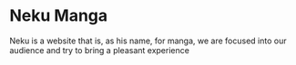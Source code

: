 # Neku Manga

Neku is a website that is, as his name, for manga, we are focused into our audience and try to bring a pleasant experience